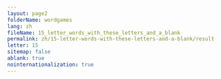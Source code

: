 ```yaml
---
layout: page2
folderName: wordgames
lang: zh
fileName: 15_letter_words_with_these_letters_and_a_blank
permalink: zh/15-letter-words-with-these-letters-and-a-blank/result
letter: 15
sitemap: false
ablank: true
nointernationalization: true
---
```

